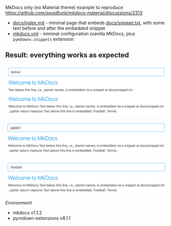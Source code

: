 MkDocs only (no Material theme) example to reproduce https://github.com/squidfunk/mkdocs-material/discussions/2313

* [docs/index.md](docs/index.md) - minimal page that embeds [docs/snippet.txt](docs/snippet.txt), with some text before and after the embedded snippet
* [mkdocs.yml](mkdocs.yml) - minimal configuration (vanilla MkDocs, plus `pymdownx.snippets` extension


## Result: everything works as expected

![](works-1.png)

![](works-2.png)

![](works-3.png)

*Environment*

* mkdocs v1.1.2
* pymdown-extensions v8.1.1

